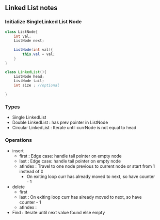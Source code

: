 ## Linked List notes


### Initialize SingleLinked List Node
```java 
class ListNode{
    int val;
    ListNode next;
    
    ListNode(int val){
        this.val = val;
    }
}

class LinkedList(){
    ListNode head;
    ListNode tail;
    int size ; //optional
    
}
```
### Types
- Single LinkedList
- Double LinkedList : has prev pointer in ListNode
- Circular LinkedList : Iterate until currNode is not equal to head
 
### Operations


- insert
  - first : Edge case: handle tail pointer on empty node
  - last  : Edge case: handle tail pointer on empty node 
  - atIndex : Travel to one node previous to current node or start from 1 instead of 0 
    - On exiting loop curr has already moved to next, so have counter - 1  
- delete
  - first
  - last : On exiting loop curr has already moved to next, so have counter - 1
  - atIndex :
- Find : Iterate until next value found else empty  
